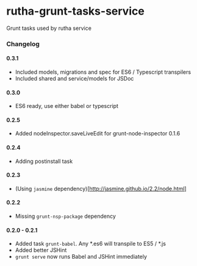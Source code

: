 rutha-grunt-tasks-service
=========================

Grunt tasks used by rutha service

### Changelog


#### 0.3.1

* Included models, migrations and spec for ES6 / Typescript transpilers
* Included shared and service/models for JSDoc

#### 0.3.0

* ES6 ready, use either babel or typescript

#### 0.2.5

* Added nodeInspector.saveLiveEdit for grunt-node-inspector 0.1.6

#### 0.2.4

* Adding postinstall task

#### 0.2.3

* (Using `jasmine` dependency)[http://jasmine.github.io/2.2/node.html]

#### 0.2.2

* Missing `grunt-nsp-package` dependency

#### 0.2.0 - 0.2.1

* Added task `grunt-babel`. Any *.es6 will transpile to ES5 / *.js
* Added better JSHint
* `grunt serve` now runs Babel and JSHint immediately